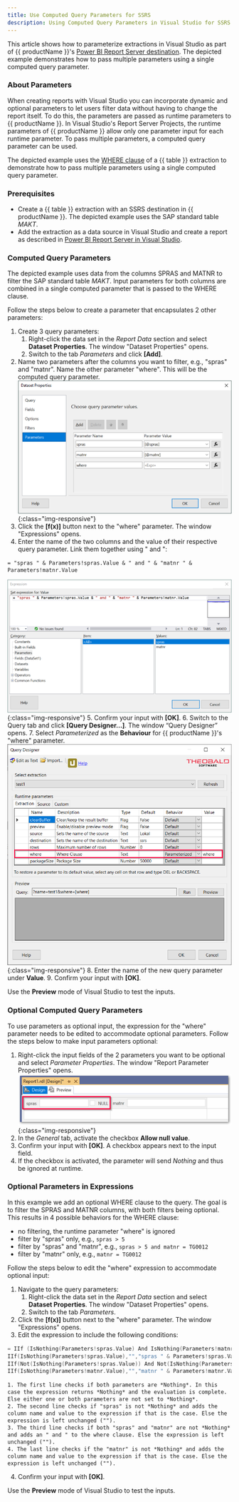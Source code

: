 ```yaml
---
title: Use Computed Query Parameters for SSRS
description: Using Computed Query Parameters in Visual Studio for SSRS
---
```


This article shows how to parameterize extractions in Visual Studio as part of {{ productName }}'s [Power BI Report Server destination](../documentation/destinations/server-report-services.md).
The depicted example demonstrates how to pass multiple parameters using a single computed query parameter.

### About Parameters

When creating reports with Visual Studio you can incorporate dynamic and optional parameters to let users filter data without having to change the report itself.
To do this, the parameters are passed as runtime parameters to {{ productName }}.
In Visual Studio's Report Server Projects, the runtime parameters of {{ productName }} allow only one parameter input for each runtime parameter.
To pass multiple parameters, a computed query parameter can be used.

The depicted example uses the [WHERE clause](../documentation/table/where-clause.md) of a {{ table }} extraction to demonstrate how to pass multiple parameters using a single computed query parameter.

### Prerequisites

- Create a {{ table }} extraction with an SSRS destination in {{ productName }}. The depicted example uses the SAP standard table *MAKT*. 
- Add the extraction as a data source in Visual Studio and create a report as described in [Power BI Report Server in Visual Studio](../documentation/destinations/server-report-services.md/#add-an-extraction-as-a-data-source-in-visual-studio).

### Computed Query Parameters

The depicted example uses data from the columns SPRAS and MATNR to filter the SAP standard table *MAKT*.
Input parameters for both columns are combined in a single computed parameter that is passed to the WHERE clause.

Follow the steps below to create a parameter that encapsulates 2 other parameters:

1. Create 3 query parameters: <br>
	1. Right-click the data set in the *Report Data* section and select **Dataset Properties**. The window "Dataset Properties" opens. 
	2. Switch to the tab *Parameters* and click **[Add]**.
2. Name two parameters after the columns you want to filter, e.g., "spras" and "matnr".
Name the other parameter "where". This will be the computed query parameter. <br>
![Query-Parameter](../assets/images/xu/articles/ssrs-query-parameters2.png){:class="img-responsive"}
3. Click the **[f(x)]** button next to the "where" parameter. The window "Expressions" opens.
4. Enter the name of the two columns and the value of their respective query parameter. Link them together using " and ":
```
= "spras " & Parameters!spras.Value & " and " & "matnr " & Parameters!matnr.Value
```
![SSRS-Expression](../assets/images/xu/articles/ssrs-expression.png){:class="img-responsive"}
5. Confirm your input with **[OK]**.
6. Switch to the Query tab and click **[Query Designer…]**. The window “Query Designer” opens.
7. Select *Parameterized* as the **Behaviour** for {{ productName }}'s "where" parameter.<br>
![Query-Designer](../assets/images/xu/articles/QueryDesigner.png){:class="img-responsive"}
8. Enter the name of the new query parameter under **Value**.
9. Confirm your input with **[OK]**.

Use the **Preview** mode of Visual Studio to test the inputs.


### Optional Computed Query Parameters

To use parameters as optional input, the expression for the "where" parameter needs to be edited to accommodate optional parameters.
Follow the steps below to make input parameters optional:

1. Right-click the input fields of the 2 parameters you want to be optional and select *Parameter Properties*. The window "Report Parameter Properties" opens.<br>
![Input-Field](../assets/images/xu/articles/optional-params.png){:class="img-responsive"}
2. In the *General* tab, activate the checkbox **Allow null value**.
3. Confirm your input with **[OK]**. A checkbox appears next to the input field.
4. If the checkbox is activated, the parameter will send *Nothing* and thus be ignored at runtime.

### Optional Parameters in Expressions

In this example we add an optional WHERE clause to the query.
The goal is to filter the SPRAS and MATNR columns, with both filters being optional.<br>
This results in 4 possible behaviors for the WHERE clause:
- no filtering, the runtime parameter "where" is ignored
- filter by "spras" only, e.g., `spras > 5`
- filter by "spras" and "matnr", e.g., `spras > 5 and matnr = TG0012`
- filter by "matnr" only, e.g., `matnr = TG0012`

Follow the steps below to edit the "where" expression to accommodate optional input:

1. Navigate to the query parameters:<br>
	1. Right-click the data set in the *Report Data* section and select **Dataset Properties**. The window "Dataset Properties" opens. 
	2. Switch to the tab *Parameters*.
2. Click the **[f(x)]** button next to the "where" parameter. The window "Expressions" opens.
3. Edit the expression to include the following conditions:
``` c++ title="Optional Parameters"
= IIf (IsNothing(Parameters!spras.Value) And IsNothing(Parameters!matnr.Value),Nothing,
IIf(IsNothing(Parameters!spras.Value),"","spras " & Parameters!spras.Value) &
IIf(Not(IsNothing(Parameters!spras.Value)) And Not(IsNothing(Parameters!matnr.Value))," and ","") &
IIf(IsNothing(Parameters!matnr.Value),"","matnr " & Parameters!matnr.Value))
```
	1. The first line checks if both parameters are *Nothing*. In this case the expression returns *Nothing* and the evaluation is complete. Else either one or both parameters are not set to *Nothing*.
	2. The second line checks if "spras" is not *Nothing* and adds the column name and value to the expression if that is the case. Else the expression is left unchanged ("").
	3. The third line checks if both "spras" and "matnr" are not *Nothing* and adds an " and " to the where clause. Else the expression is left unchanged ("").
	4. The last line checks if the "matnr" is not *Nothing* and adds the column name and value to the expression if that is the case. Else the expression is left unchanged ("").
4. Confirm your input with **[OK]**.

Use the **Preview** mode of Visual Studio to test the inputs.
